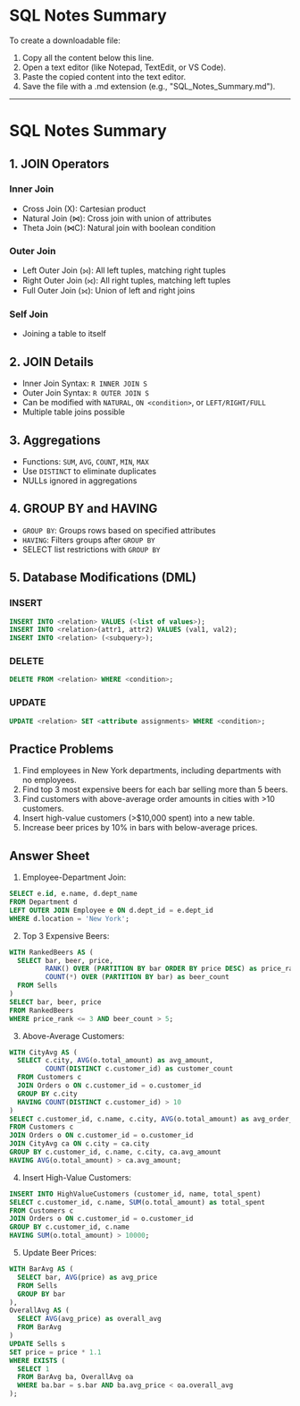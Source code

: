 # SQL Notes Summary

To create a downloadable file:
1. Copy all the content below this line.
2. Open a text editor (like Notepad, TextEdit, or VS Code).
3. Paste the copied content into the text editor.
4. Save the file with a .md extension (e.g., "SQL_Notes_Summary.md").

---

# SQL Notes Summary

## 1. JOIN Operators

### Inner Join
- Cross Join (X): Cartesian product
- Natural Join (⋈): Cross join with union of attributes
- Theta Join (⋈C): Natural join with boolean condition

### Outer Join
- Left Outer Join (⟕): All left tuples, matching right tuples
- Right Outer Join (⟖): All right tuples, matching left tuples
- Full Outer Join (⟗): Union of left and right joins

### Self Join
- Joining a table to itself

## 2. JOIN Details

- Inner Join Syntax: `R INNER JOIN S`
- Outer Join Syntax: `R OUTER JOIN S`
- Can be modified with `NATURAL`, `ON <condition>`, or `LEFT/RIGHT/FULL`
- Multiple table joins possible

## 3. Aggregations

- Functions: `SUM`, `AVG`, `COUNT`, `MIN`, `MAX`
- Use `DISTINCT` to eliminate duplicates
- NULLs ignored in aggregations

## 4. GROUP BY and HAVING

- `GROUP BY`: Groups rows based on specified attributes
- `HAVING`: Filters groups after `GROUP BY`
- SELECT list restrictions with `GROUP BY`

## 5. Database Modifications (DML)

### INSERT
```sql
INSERT INTO <relation> VALUES (<list of values>);
INSERT INTO <relation>(attr1, attr2) VALUES (val1, val2);
INSERT INTO <relation> (<subquery>);
```

### DELETE
```sql
DELETE FROM <relation> WHERE <condition>;
```

### UPDATE
```sql
UPDATE <relation> SET <attribute assignments> WHERE <condition>;
```

## Practice Problems

1. Find employees in New York departments, including departments with no employees.
2. Find top 3 most expensive beers for each bar selling more than 5 beers.
3. Find customers with above-average order amounts in cities with >10 customers.
4. Insert high-value customers (>$10,000 spent) into a new table.
5. Increase beer prices by 10% in bars with below-average prices.

## Answer Sheet

1. Employee-Department Join:
```sql
SELECT e.id, e.name, d.dept_name
FROM Department d
LEFT OUTER JOIN Employee e ON d.dept_id = e.dept_id
WHERE d.location = 'New York';
```

2. Top 3 Expensive Beers:
```sql
WITH RankedBeers AS (
  SELECT bar, beer, price,
         RANK() OVER (PARTITION BY bar ORDER BY price DESC) as price_rank,
         COUNT(*) OVER (PARTITION BY bar) as beer_count
  FROM Sells
)
SELECT bar, beer, price
FROM RankedBeers
WHERE price_rank <= 3 AND beer_count > 5;
```

3. Above-Average Customers:
```sql
WITH CityAvg AS (
  SELECT c.city, AVG(o.total_amount) as avg_amount,
         COUNT(DISTINCT c.customer_id) as customer_count
  FROM Customers c
  JOIN Orders o ON c.customer_id = o.customer_id
  GROUP BY c.city
  HAVING COUNT(DISTINCT c.customer_id) > 10
)
SELECT c.customer_id, c.name, c.city, AVG(o.total_amount) as avg_order_amount
FROM Customers c
JOIN Orders o ON c.customer_id = o.customer_id
JOIN CityAvg ca ON c.city = ca.city
GROUP BY c.customer_id, c.name, c.city, ca.avg_amount
HAVING AVG(o.total_amount) > ca.avg_amount;
```

4. Insert High-Value Customers:
```sql
INSERT INTO HighValueCustomers (customer_id, name, total_spent)
SELECT c.customer_id, c.name, SUM(o.total_amount) as total_spent
FROM Customers c
JOIN Orders o ON c.customer_id = o.customer_id
GROUP BY c.customer_id, c.name
HAVING SUM(o.total_amount) > 10000;
```

5. Update Beer Prices:
```sql
WITH BarAvg AS (
  SELECT bar, AVG(price) as avg_price
  FROM Sells
  GROUP BY bar
),
OverallAvg AS (
  SELECT AVG(avg_price) as overall_avg
  FROM BarAvg
)
UPDATE Sells s
SET price = price * 1.1
WHERE EXISTS (
  SELECT 1
  FROM BarAvg ba, OverallAvg oa
  WHERE ba.bar = s.bar AND ba.avg_price < oa.overall_avg
);
```

